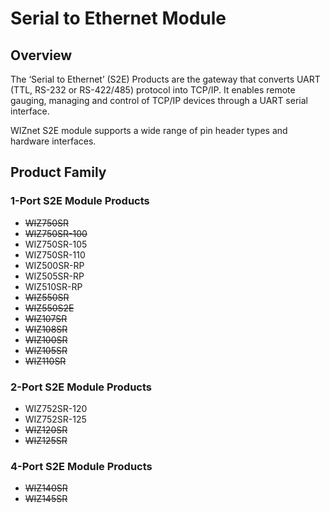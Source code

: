 # Serial to Ethernet Module

## Overview

The ‘Serial to Ethernet’ (S2E) Products are the gateway that converts UART (TTL, RS-232 or RS-422/485) protocol into TCP/IP. It enables remote gauging, managing and control of TCP/IP devices through a UART serial interface.

WIZnet S2E module supports a wide range of pin header types and hardware interfaces.

## Product Family

### 1-Port S2E Module Products

- ~~WIZ750SR~~
- ~~WIZ750SR-100~~
- WIZ750SR-105
- WIZ750SR-110
- WIZ500SR-RP
- WIZ505SR-RP
- WIZ510SR-RP
- ~~WIZ550SR~~
- ~~WIZ550S2E~~
- ~~WIZ107SR~~
- ~~WIZ108SR~~
- ~~WIZ100SR~~
- ~~WIZ105SR~~
- ~~WIZ110SR~~

### 2-Port S2E Module Products

- WIZ752SR-120
- WIZ752SR-125
- ~~WIZ120SR~~
- ~~WIZ125SR~~


### 4-Port S2E Module Products

- ~~WIZ140SR~~
- ~~WIZ145SR~~